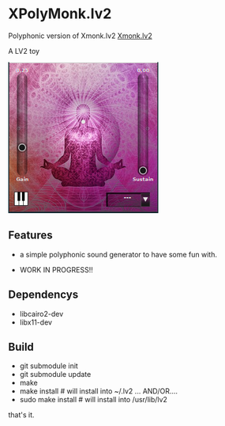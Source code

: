 # XPolyMonk.lv2

Polyphonic version of Xmonk.lv2 [Xmonk.lv2](https://github.com/brummer10/Xmonk.lv2)

A LV2 toy

![xmonk](https://github.com/brummer10/XPolyMonk.lv2/raw/master/xmonk.png)


## Features

- a simple polyphonic sound generator to have some fun with.

- WORK IN PROGRESS!!

## Dependencys

- libcairo2-dev
- libx11-dev

## Build
- git submodule init
- git submodule update
- make
- make install # will install into ~/.lv2 ... AND/OR....
- sudo make install # will install into /usr/lib/lv2

that's it.
